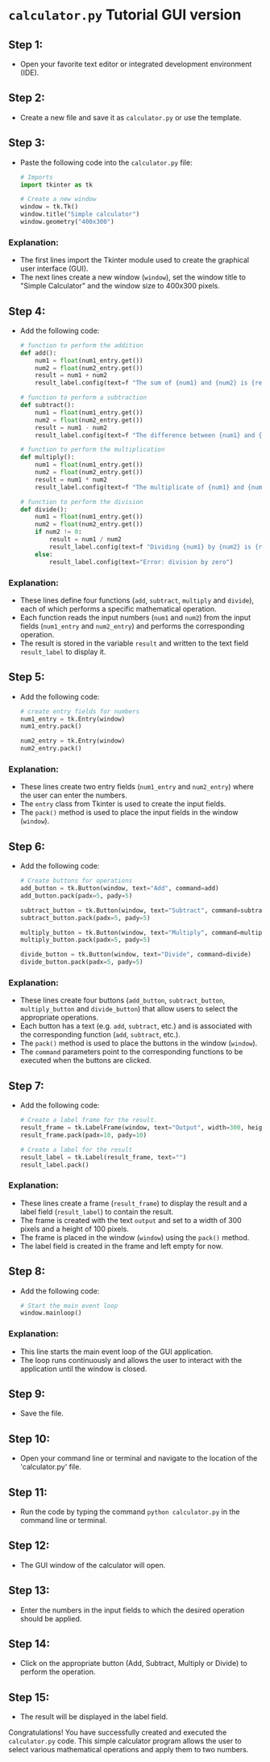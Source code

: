 # `calculator.py` Tutorial GUI version

## Step 1: 

- Open your favorite text editor or integrated development environment (IDE).

## Step 2: 

- Create a new file and save it as `calculator.py` or use the template.

## Step 3: 

- Paste the following code into the `calculator.py` file:

    ```python
    # Imports
    import tkinter as tk

    # Create a new window
    window = tk.Tk()
    window.title("Simple calculator")
    window.geometry("400x300")


### Explanation:

- The first lines import the Tkinter module used to create the graphical user interface (GUI).
- The next lines create a new window (`window`), set the window title to "Simple Calculator" and the window size to 400x300 pixels.

## Step 4: 

- Add the following code:

    ```python
    # function to perform the addition
    def add():
        num1 = float(num1_entry.get())
        num2 = float(num2_entry.get())
        result = num1 + num2
        result_label.config(text=f "The sum of {num1} and {num2} is {result}")

    # function to perform a subtraction
    def subtract():
        num1 = float(num1_entry.get())
        num2 = float(num2_entry.get())
        result = num1 - num2
        result_label.config(text=f "The difference between {num1} and {num2} is {result}")

    # function to perform the multiplication
    def multiply():
        num1 = float(num1_entry.get())
        num2 = float(num2_entry.get())
        result = num1 * num2
        result_label.config(text=f "The multiplicate of {num1} and {num2} is {result}")

    # function to perform the division
    def divide():
        num1 = float(num1_entry.get())
        num2 = float(num2_entry.get())
        if num2 != 0:
            result = num1 / num2
            result_label.config(text=f "Dividing {num1} by {num2} is {result}")
        else:
            result_label.config(text="Error: division by zero")


### Explanation:

- These lines define four functions (`add`, `subtract`, `multiply` and `divide`), each of which performs a specific mathematical operation.
- Each function reads the input numbers (`num1` and `num2`) from the input fields (`num1_entry` and `num2_entry`) and performs the corresponding operation.
- The result is stored in the variable `result` and written to the text field `result_label` to display it.

## Step 5: 

- Add the following code:

    ```python
    # create entry fields for numbers
    num1_entry = tk.Entry(window)
    num1_entry.pack()

    num2_entry = tk.Entry(window)
    num2_entry.pack()


### Explanation:

- These lines create two entry fields (`num1_entry` and `num2_entry`) where the user can enter the numbers.
- The `entry` class from Tkinter is used to create the input fields.
- The `pack()` method is used to place the input fields in the window (`window`).

## Step 6: 

- Add the following code:

    ```python
    # Create buttons for operations
    add_button = tk.Button(window, text="Add", command=add)
    add_button.pack(padx=5, pady=5)

    subtract_button = tk.Button(window, text="Subtract", command=subtract)
    subtract_button.pack(padx=5, pady=5)

    multiply_button = tk.Button(window, text="Multiply", command=multiply)
    multiply_button.pack(padx=5, pady=5)

    divide_button = tk.Button(window, text="Divide", command=divide)
    divide_button.pack(padx=5, pady=5)


### Explanation:

- These lines create four buttons (`add_button`, `subtract_button`, `multiply_button` and `divide_button`) that allow users to select the appropriate operations.
- Each button has a text (e.g. `add`, `subtract`, etc.) and is associated with the corresponding function (`add`, `subtract`, etc.).
- The `pack()` method is used to place the buttons in the window (`window`).
- The `command` parameters point to the corresponding functions to be executed when the buttons are clicked.

## Step 7: 

- Add the following code:

    ```python
    # Create a label frame for the result.
    result_frame = tk.LabelFrame(window, text="Output", width=300, height=100)
    result_frame.pack(padx=10, pady=10)

    # Create a label for the result
    result_label = tk.Label(result_frame, text="")
    result_label.pack()


### Explanation:

- These lines create a frame (`result_frame`) to display the result and a label field (`result_label`) to contain the result.
- The frame is created with the text `output` and set to a width of 300 pixels and a height of 100 pixels.
- The frame is placed in the window (`window`) using the `pack()` method.
- The label field is created in the frame and left empty for now.

## Step 8:

- Add the following code:

    ```python
    # Start the main event loop
    window.mainloop()


### Explanation:

- This line starts the main event loop of the GUI application.
- The loop runs continuously and allows the user to interact with the application until the window is closed.

## Step 9: 

- Save the file.

## Step 10: 

- Open your command line or terminal and navigate to the location of the 'calculator.py' file.

## Step 11: 

- Run the code by typing the command `python calculator.py` in the command line or terminal.

## Step 12: 

- The GUI window of the calculator will open.

## Step 13: 

- Enter the numbers in the input fields to which the desired operation should be applied.

## Step 14: 

- Click on the appropriate button (Add, Subtract, Multiply or Divide) to perform the operation.

## Step 15: 

- The result will be displayed in the label field.


Congratulations! You have successfully created and executed the `calculator.py` code. This simple calculator program allows the user to select various mathematical operations and apply them to two numbers.
